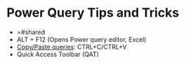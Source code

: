 # Power Query Tips and Tricks

* =#shared
* ALT + F12 (Opens Power query editor, Excel)
* [Copy/Paste queries](https://learn.microsoft.com/en-us/power-query/keyboard-shortcuts): CTRL+C/CTRL+V
* Quick Access Toolbar (QAT) 
